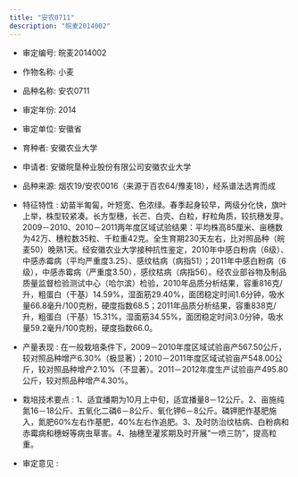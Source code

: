 ```yaml
---
title: "安农0711"
description: "皖麦2014002"
---
```

* 审定编号:  皖麦2014002

*  作物名称:  小麦

*  品种名称:  安农0711

*  审定年份:  2014

*  审定单位:  安徽省

* 育种者:  安徽农业大学

*  申请者:  安徽皖垦种业股份有限公司安徽农业大学

*  品种来源:  烟农19/安农0016（来源于百农64/豫麦18），经系谱法选育而成


*  特征特性 : 
幼苗半匍匐，叶短宽、色浓绿。春季起身较早，两级分化快，旗叶上举，株型较紧凑。长方型穗，长芒、白壳、白粒，籽粒角质，较抗穗发芽。2009－2010、2010－2011两年度区域试验结果：平均株高85厘米、亩穗数为42万、穗粒数35粒、千粒重42克。全生育期230天左右，比对照品种（皖麦50）晚熟1天。经安徽农业大学接种抗性鉴定，2010年中感白粉病（6级）、中感赤霉病（平均严重度3.25）、感纹枯病（病指51）；2011年中感白粉病（6级），中感赤霉病（严重度3.50），感纹枯病（病指56）。经农业部谷物及制品质量监督检验测试中心（哈尔滨）检验，2010年品质分析结果，容重816克/升，粗蛋白（干基）14.59%，湿面筋29.40%，面团稳定时间1.6分钟，吸水量66.8毫升/100克粉，硬度指数68.5；2011年品质分析结果，容重838克/升，粗蛋白（干基）15.31%，湿面筋34.55%，面团稳定时间3.0分钟，吸水量59.2毫升/100克粉，硬度指数66.0。

 
*  产量表现 : 
在一般栽培条件下，2009－2010年度区域试验亩产567.50公斤，较对照品种增产6.30%（极显著）；2010－2011年度区域试验亩产548.00公斤，较对照品种增产2.10%（不显著）。2011－2012年度生产试验亩产495.80公斤，较对照品种增产4.30%。


*  栽培技术要点 : 
1、适宜播期为10月上中旬，适宜播量8－12公斤。2、亩施纯氮16－18公斤、五氧化二磷6－8公斤、氧化钾6－8公斤。磷钾肥作基肥施入，氮肥60%左右作基肥，40%左右作追肥。3、及时防治纹枯病、白粉病和赤霉病和穗蚜等病虫草害。4、抽穗至灌浆期及时开展“一喷三防”，提高粒重。


*  审定意见 : 

